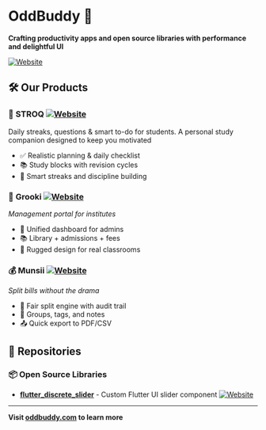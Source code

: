 # OddBuddy 🚀

**Crafting productivity apps and open source libraries with performance and delightful UI**

[![Website](https://img.shields.io/badge/Website-oddbuddy.com-purple)](https://oddbuddy.com/)

## 🛠️ Our Products

### 📱 **STROQ** [![Website](https://img.shields.io/badge/Website-STROQ-skyblue)](https://oddbuddy.com/app/STROQ.html)
Daily streaks, questions & smart to-do for students. A personal study companion designed to keep you motivated
- ✅ Realistic planning & daily checklist
- 📚 Study blocks with revision cycles
- 🎯 Smart streaks and discipline building

### 🏫 **Grooki**  [![Website](https://img.shields.io/badge/Website-grooki.com-darkgreen)](https://grooki.com/)
*Management portal for institutes*
- 🏫 Unified dashboard for admins
- 📚 Library + admissions + fees
- 🎨 Rugged design for real classrooms

### 💰 **Munsii** [![Website](https://img.shields.io/badge/Website-munsii.com-brown)](https://munsii.com/)
*Split bills without the drama*
- 🧮 Fair split engine with audit trail
- 👥 Groups, tags, and notes
- 📤 Quick export to PDF/CSV

## 📁 Repositories

### 📦 Open Source Libraries
- **[flutter_discrete_slider](https://github.com/oddbuddy/flutter_discrete_slider)** - Custom Flutter UI slider component [![Website](https://img.shields.io/badge/Website-Pub.dev-blue)](https://pub.dev/packages/discrete_slider)

---

**Visit [oddbuddy.com](https://oddbuddy.com/) to learn more**